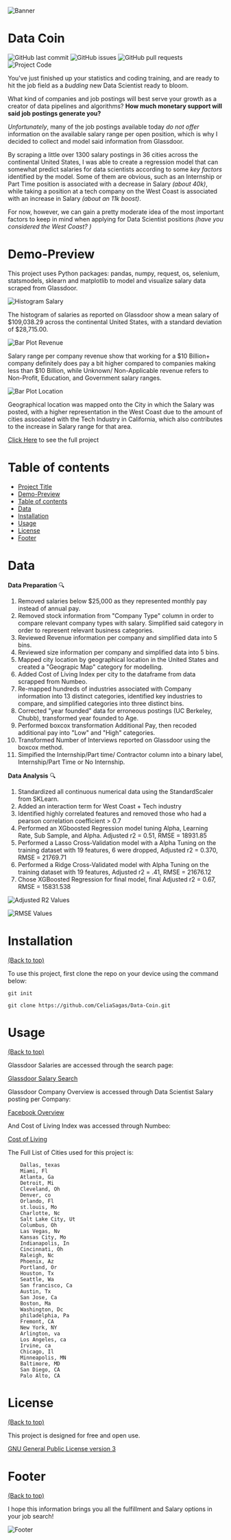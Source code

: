 <!-- Add banner here -->
![Banner](https://github.com/CeliaSagas/Data-Coin/blob/e016fd55fecf69dd8a8a5694ae838f494b5f0517/img/datacoinheader.png)

# Data Coin

<!-- Add buttons here -->


![GitHub last commit](https://img.shields.io/github/last-commit/CeliaSagas/Data-Coin)
![GitHub issues](https://img.shields.io/github/issues/CeliaSagas/Data-Coin)
![GitHub pull requests](https://img.shields.io/github/issues-pr/CeliaSagas/Data-Coin)
![Project Code](https://img.shields.io/github/languages/top/CeliaSagas/Data-Coin)


<!-- Describe your project in brief -->

You've just finished up your statistics and coding training, and are ready to hit the job field as a *budding* new Data Scientist ready to bloom.

What kind of companies and job postings will best serve your growth as a creator of data pipelines and algorithms? **How much monetary support will said job postings generate you?**

*Unfortunately*, many of the job postings available today *do not offer* information on the available salary range per open position, which is why I decided to collect and model said information from Glassdoor.

By scraping a little over 1300 salary postings in 36 cities across the continental United States, I was able to create a regression model that can somewhat predict salaries for data scientists according to some *key factors* identified by the model. Some of them are obvious, such as an Internship or Part Time position is associated with a decrease in Salary *(about 40k)*, while taking a position
at a tech company on the West Coast is associated with an increase in Salary *(about an 11k boost)*.

For now, however, we can gain a pretty moderate idea of the most important factors to keep in mind when applying for
Data Scientist positions *(have you considered the West Coast? )*

# Demo-Preview
<!-- Add a demo for your project -->

This project uses Python packages: pandas, numpy, request, os, selenium, statsmodels, sklearn and matplotlib to model and visualize salary data scraped from Glassdoor.

![Histogram Salary](https://github.com/CeliaSagas/Data-Coin/blob/12b8f09a65710ad579b19c905886df361f192a97/img/salary_hist.png)

The histogram of salaries as reported on Glassdoor show a mean salary of $109,038.29 across the continental United States, with a standard deviation of $28,715.00.


![Bar Plot Revenue](https://github.com/CeliaSagas/Data-Coin/blob/12b8f09a65710ad579b19c905886df361f192a97/img/revenue_bar.png)

Salary range per company revenue show that working for a $10 Billion+ company definitely does pay a bit higher compared to companies making less than $10 Billion, while Unknown/ Non-Applicable revenue refers to Non-Profit, Education, and Government salary ranges.

![Bar Plot Location](https://github.com/CeliaSagas/Data-Coin/blob/12b8f09a65710ad579b19c905886df361f192a97/img/location_bar.png)

Geographical location was mapped onto the City in which the Salary was posted, with a higher representation in the West Coast due to the amount of cities associated with the Tech Industry in California, which also contributes to the increase in Salary range for that area.


[Click Here](https://github.com/CeliaSagas/Data-Coin) to see the full project

# Table of contents


- [Project Title](#project-title)
- [Demo-Preview](#demo-preview)
- [Table of contents](#table-of-contents)
- [Data](#Data)
- [Installation](#installation)
- [Usage](#usage)
- [License](#license)
- [Footer](#footer)

# Data

**Data Preparation** :mag:

1.	Removed salaries below $25,000 as they represented monthly pay instead of annual pay.
2.	Removed stock information from "Company Type" column in order to compare relevant company types with salary. Simplified said category in order to represent relevant business categories.
3.  Reviewed Revenue information per company and simplified data into 5 bins.
3.	Reviewed size information per company and simplified data into 5 bins.
4.	Mapped city location by geographical location in the United States and created a "Geograpic Map" category for modelling.
5. Added Cost of Living Index per city to the dataframe from data scrapped from Numbeo.
6. Re-mapped hundreds of industries associated with Company information into 13 distinct categories, identified key industries to compare, and simplified categories into three distinct bins.
7. Corrected "year founded" data for erroneous postings (UC Berkeley, Chubb), transformed year founded to Age.
8. Performed boxcox transformation Additional Pay, then recoded additional pay into "Low" and "High" categories.
9. Transformed Number of Interviews reported on Glassdoor using the boxcox method.
10. Simpified the Internship/Part time/ Contractor column into a binary label, Internship/Part Time or No Internship.

**Data Analysis** :mag:
1. Standardized all continuous numerical data using the StandardScaler from SKLearn.
2. Added an interaction term for West Coast + Tech industry
3. Identified highly correlated features and removed those who had a pearson correlation coefficient > 0.7
4. Performed an XGboosted Regression model tuning Alpha, Learning Rate, Sub Sample, and Alpha. Adjusted r2 = 0.51, RMSE = 18931.85
5. Performed a Lasso Cross-Validation model with a Alpha Tuning on the training dataset with 19 features, 6 were dropped, Adjusted r2 = 0.370, RMSE = 21769.71
6. Performed a Ridge Cross-Validated model with Alpha Tuning on the training dataset with 19 features, Adjusted r2 = .41, RMSE = 21676.12
7. Chose XGBoosted Regression for final model, final Adjusted r2 = 0.67, RMSE = 15831.538


![Adjusted R2 Values](https://github.com/CeliaSagas/Data-Coin/blob/ef28016a84dba0f15f5c55dd7dd7f744e0d35131/img/Bar_Plot_ADJ_R2.png)


![RMSE Values](https://github.com/CeliaSagas/Data-Coin/blob/ef28016a84dba0f15f5c55dd7dd7f744e0d35131/img/Bar_Plot_Observations.png)



# Installation
[(Back to top)](#table-of-contents)


To use this project, first clone the repo on your device using the command below:

```git init```

```git clone https://github.com/CeliaSagas/Data-Coin.git```



# Usage
[(Back to top)](#table-of-contents)

Glassdoor Salaries are accessed through the search page:

[Glassdoor Salary Search](https://www.glassdoor.com/Salaries/index.htm)

Glassdoor Company Overview is accessed through Data Scientist Salary posting per Company:

[Facebook Overview](https://www.glassdoor.com/facebook)

And Cost of Living Index was accessed through Numbeo:

[Cost of Living](https://www.numbeo.com/cost-of-living/rankings.jsp)

The Full List of Cities used for this project is:

        Dallas, texas
        Miami, Fl
        Atlanta, Ga
        Detroit, Mi
        Cleveland, Oh
        Denver, co
        Orlando, Fl
        st.louis, Mo
        Charlotte, Nc
        Salt Lake City, Ut
        Columbus, Oh
        Las Vegas, Nv
        Kansas City, Mo
        Indianapolis, In
        Cincinnati, Oh
        Raleigh, Nc
        Phoenix, Az
        Portland, Or
        Houston, Tx
        Seattle, Wa
        San francisco, Ca
        Austin, Tx
        San Jose, Ca
        Boston, Ma
        Washington, Dc
        philadelphia, Pa
        Fremont, CA
        New York, NY
        Arlington, va
        Los Angeles, ca
        Irvine, ca
        Chicago, Il
        Minneapolis, MN
        Baltimore, MD
        San Diego, CA
        Palo Alto, CA


# License
[(Back to top)](#table-of-contents)

This project is designed for free and open use.

[GNU General Public License version 3](https://opensource.org/licenses/GPL-3.0)

# Footer
[(Back to top)](#table-of-contents)

I hope this information brings you all the fulfillment and Salary options in your job search!

<!-- Add the footer here -->

![Footer](https://github.com/CeliaSagas/Data-Coin/blob/12b8f09a65710ad579b19c905886df361f192a97/img/datacoinfooter.png)
